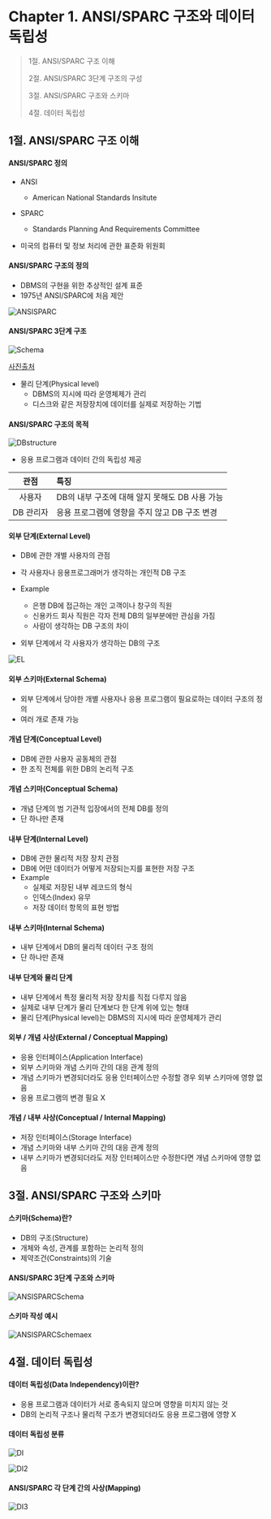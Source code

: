 # Chapter 1. ANSI/SPARC 구조와 데이터 독립성

> 1절. ANSI/SPARC 구조 이해
>
> 2절. ANSI/SPARC 3단계 구조의 구성
>
> 3절. ANSI/SPARC 구조와 스키마
>
> 4절. 데이터 독립성

## 1절. ANSI/SPARC 구조 이해
#### ANSI/SPARC 정의
* ANSI
    * American National Standards Insitute
* SPARC
    * Standards Planning And Requirements Committee

* 미국의 컴퓨터 및 정보 처리에 관한 표준화 위원회

#### ANSI/SPARC 구조의 정의
* DBMS의 구현을 위한 추상적인 설계 표준
* 1975년 ANSI/SPARC에 처음 제안

![ANSISPARC](https://github.com/BangYunseo/TIL/blob/main/ComputerScience/DataBase/Image/ch02/ANSISPARC.PNG)

#### ANSI/SPARC 3단계 구조

![Schema](https://github.com/BangYunseo/TIL/blob/main/ComputerScience/DataBase/Image/ch02/Schema.PNG)

[사진출처](https://velog.io/@yyeongjin/%EB%8D%B0%EC%9D%B4%ED%84%B0-%EB%B2%A0%EC%9D%B4%EC%8A%A4-ANSISPARC-%EA%B5%AC%EC%A1%B0)

* 물리 단계(Physical level)
    * DBMS의 지시에 따라 운영체제가 관리
    * 디스크와 같은 저장장치에 데이터를 실제로 저장하는 기법

#### ANSI/SPARC 구조의 목적

![DBstructure](https://github.com/BangYunseo/TIL/blob/main/ComputerScience/DataBase/Image/ch02/DBstructure.PNG)

* 응용 프로그램과 데이터 간의 독립성 제공

|관점|특징|
|:---:|:---|
|사용자|DB의 내부 구조에 대해 알지 못해도 DB 사용 가능|
|DB 관리자|응용 프로그램에 영향을 주지 않고 DB 구조 변경|

#### 외부 단계(External Level)
* DB에 관한 개별 사용자의 관점
* 각 사용자나 응용프로그래머가 생각하는 개인적 DB 구조
* Example
    * 은행 DB에 접근하는 개인 고객이나 창구의 직원
    * 신용카드 회사 직원은 각자 전체 DB의 일부분에만 관심을 가짐
    * 사람이 생각하는 DB 구조의 차이

* 외부 단계에서 각 사용자가 생각하는 DB의 구조

![EL](https://github.com/BangYunseo/TIL/blob/main/ComputerScience/DataBase/Image/ch02/EL.PNG)

#### 외부 스키마(External Schema)
* 외부 단계에서 당야한 개별 사용자나 응용 프로그램이 필요로하는 데이터 구조의 정의
* 여러 개로 존재 가능

#### 개념 단계(Conceptual Level)
* DB에 관한 사용자 공동체의 관점
* 한 조직 전체를 위한 DB의 논리적 구조

#### 개념 스키마(Conceptual Schema)
* 개념 단계의 범 기관적 입장에서의 전체 DB를 정의
* 단 하나만 존재

#### 내부 단계(Internal Level)
* DB에 관한 물리적 저장 장치 관점
* DB에 어떤 데이터가 어떻게 저장되는지를 표현한 저장 구조
* Example
    * 실제로 저장된 내부 레코드의 형식
    * 인덱스(Index) 유무
    * 저장 데이터 항목의 표현 방법

#### 내부 스키마(Internal Schema)
* 내부 단계에서 DB의 물리적 데이터 구조 정의
* 단 하나만 존재

#### 내부 단계와 물리 단계
* 내부 단계에서 특정 물리적 저장 장치를 직접 다루지 않음
* 실제로 내부 단계가 물리 단계보다 한 단계 위에 있는 형태
* 물리 단계(Physical level)는 DBMS의 지시에 따라 운영체제가 관리

#### 외부 / 개념 사상(External / Conceptual Mapping)
* 응용 인터페이스(Application Interface)
* 외부 스키마와 개념 스키마 간의 대응 관계 정의
* 개념 스키마가 변경되더라도 응용 인터페이스만 수정할 경우 외부 스키마에 영향 없음
* 응용 프로그램의 변경 필요 X

#### 개념 / 내부 사상(Conceptual / Internal Mapping)
* 저장 인터페이스(Storage Interface)
* 개념 스키마와 내부 스키마 간의 대응 관계 정의
* 내부 스키마가 변경되더라도 저장 인터페이스만 수정한다면 개념 스키마에 영향 없음

## 3절. ANSI/SPARC 구조와 스키마
#### 스키마(Schema)란?
* DB의 구조(Structure)
* 개체와 속성, 관계를 포함하는 논리적 정의
* 제약조건(Constraints)의 기술

#### ANSI/SPARC 3단계 구조와 스키마

![ANSISPARCSchema](https://github.com/BangYunseo/TIL/blob/main/ComputerScience/DataBase/Image/ch02/ANSISPARCSchema.PNG)

#### 스키마 작성 예시

![ANSISPARCSchemaex](https://github.com/BangYunseo/TIL/blob/main/ComputerScience/DataBase/Image/ch02/ANSISPARCSchemaex.PNG)

## 4절. 데이터 독립성
#### 데이터 독립성(Data Independency)이란?
* 응용 프로그램과 데이터가 서로 종속되지 않으며 영향을 미치지 않는 것
* DB의 논리적 구조나 물리적 구조가 변경되더라도 응용 프로그램에 영향 X

#### 데이터 독립성 분류

![DI](https://github.com/BangYunseo/TIL/blob/main/ComputerScience/DataBase/Image/ch02/DI.PNG)

![DI2](https://github.com/BangYunseo/TIL/blob/main/ComputerScience/DataBase/Image/ch02/DI2.PNG)

#### ANSI/SPARC 각 단계 간의 사상(Mapping)

![DI3](https://github.com/BangYunseo/TIL/blob/main/ComputerScience/DataBase/Image/ch02/DI3.PNG)

